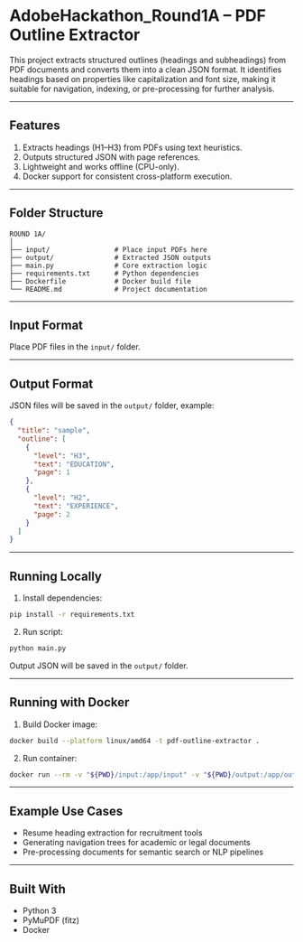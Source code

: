# AdobeHackathon_Round1A – PDF Outline Extractor

This project extracts structured outlines (headings and subheadings) from PDF documents and converts them into a clean JSON format. It identifies headings based on properties like capitalization and font size, making it suitable for navigation, indexing, or pre-processing for further analysis.

---

## Features

1. Extracts headings (H1–H3) from PDFs using text heuristics.  
2. Outputs structured JSON with page references.  
3. Lightweight and works offline (CPU-only).  
4. Docker support for consistent cross-platform execution.

---

## Folder Structure

```
ROUND 1A/
│
├── input/                # Place input PDFs here
├── output/               # Extracted JSON outputs
├── main.py               # Core extraction logic
├── requirements.txt      # Python dependencies
├── Dockerfile            # Docker build file
└── README.md             # Project documentation
```

---

## Input Format

Place PDF files in the `input/` folder.

---

## Output Format

JSON files will be saved in the `output/` folder, example:

```json
{
  "title": "sample",
  "outline": [
    {
      "level": "H3",
      "text": "EDUCATION",
      "page": 1
    },
    {
      "level": "H2",
      "text": "EXPERIENCE",
      "page": 2
    }
  ]
}
```

---

## Running Locally

1. Install dependencies:

```bash
pip install -r requirements.txt
```

2. Run script:

```bash
python main.py
```

Output JSON will be saved in the `output/` folder.

---

## Running with Docker

1. Build Docker image:

```bash
docker build --platform linux/amd64 -t pdf-outline-extractor .
```

2. Run container:

```bash
docker run --rm -v "${PWD}/input:/app/input" -v "${PWD}/output:/app/output" pdf-outline-extractor
```

---

## Example Use Cases

- Resume heading extraction for recruitment tools  
- Generating navigation trees for academic or legal documents  
- Pre-processing documents for semantic search or NLP pipelines  

---

## Built With

- Python 3  
- PyMuPDF (fitz)  
- Docker  